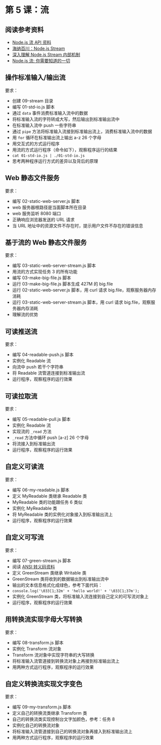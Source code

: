# 第 5 课：流

## 阅读参考资料

- [Node.js 流 API 资料](http://nodejs.cn/api/stream.html)
- [海纳百川：Node.js Stream](https://www.eebreakdown.com/2016/10/nodejs-streams.html)
- [深入理解 Node.js Stream 内部机制](https://fed.taobao.org/blog/2017/09/01/nodejs-stream/)
- [Node.js 流: 你需要知道的一切](https://juejin.im/post/5940a9c3128fe1006a0ab176)

## 操作标准输入/输出流

要求：
- 创建 09-stream 目录
- 编写 01-std-io.js 脚本
- 通过 `data` 事件消费标准输入流中的数据
- 将标准输入流的字符转成大写，然后输出到标准输出流中
- 在标准输入流中 push 一些字符串
- 通过 `pipe` 方法将标准输入流接到标准输出流上，消费标准输入流中的数据
- 用 `for` 循环在标准输出流上输出 a-z 26 个字母
- 用交互式的方式运行程序
- 用流的方式运行程序（命令如下），观察程序运行的结果
- `cat 01-std-io.js | ./01-std-io.js` 
- 思考两种程序运行方式的差异以及背后的原理

## Web 静态文件服务

要求：
- 编写 02-static-web-server.js 脚本
- web 服务器根路径是当面脚本所在目录
- web 服务监听 8080 端口
- 正确响应浏览器发送的 URL 请求
- 当 URL 地址中的资源文件不存在时，提示用户文件不存在的错误信息

## 基于流的 Web 静态文件服务

要求：
- 编写 03-static-web-server-stream.js 脚本
- 用流的方式实现任务 3 的所有功能
- 编写 03-make-big-file.js 脚本
- 运行 03-make-big-file.js 脚本生成 427M 的 big.file
- 运行 02-static-web-server.js 脚本，用 curl 请求 big.file，观察服务器内存消耗
- 运行 03-static-web-server-stream.js 脚本，用 curl 请求 big.file，观察服务器内存消耗
- 理解流的优势

## 可读推送流

要求：
- 编写 04-readable-push.js 脚本
- 实例化 Readable 流
- 向流中 push 若干个字符串
- 将 Readable 流管道连接到标准输出流
- 运行程序，观察程序的运行效果

## 可读拉取流

要求：
- 编写 05-readable-pull.js 脚本
- 实例化 Readable 流
- 实现流的 `_read` 方法
- `_read` 方法中循环 push [a-z] 26 个字母
- 将流接入到标准输出流
- 运行程序，观察程序的运行效果

## 自定义可读流

要求：
- 编写 06-my-readable.js 脚本
- 定义 MyReadable 类继承 Readable 类
- MyReadable 类的功能跟任务 6 类似
- 实例化 MyReadable 类
- 将 MyReadable 类的实例化对象接入到标准输出流上
- 运行程序，观察程序的运行效果

## 自定义可写流

要求：
- 编写 07-green-stream.js 脚本
- 阅读 [ANSI 转义码资料](https://encyclopedia.thefreedictionary.com/ANSI+escape+code)
- 定义 GreenStream 类继承 Writable 类
- GreenStream 类将收到的数据输出到标准输出流中
- 输出的文本信息格式化成绿色，参考下面代码：
- `console.log('\033[1;32m' + 'hello world!' + '\033[1;37m');`
- 实例化 GreenStream 类，将标准输入流连接到自己定义的可写流对象上
- 运行程序，观察程序的运行效果

## 用转换流实现字母大写转换

要求：
- 编写 08-transform.js 脚本
- 实例化 Transform 流对象
- Transform 流对象中实现字符串的大写转换
- 将标准输入流管道接到转换流对象上再接到标准输出流上
- 用两种方式运行程序，观察程序的运行效果

## 自定义转换流实现文字变色

要求：
- 编写 09-my-transform.js 脚本
- 定义自己的转换流类继承 Transform 类
- 自己的转换流类实现控制台文字加颜色，参考：任务 8
- 实例化自己的转换流对象
- 将标准输入流管道接到自己的转换流对象再接入到标准输出流上
- 用两种方式运行程序，观察程序的运行效果

